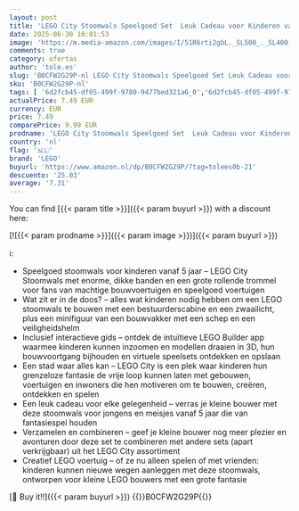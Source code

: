 ```yaml
---
layout: post
title: 'LEGO City Stoomwals Speelgoed Set  Leuk Cadeau voor Kinderen vanaf 5 Jaar  Vrachtwagen met Minifiguur van een Bouwvakker  Fantasiespel voor Jongens en Meisjes 60401'
date: 2025-06-30 10:01:53
image: 'https://m.media-amazon.com/images/I/51R6rti2gbL._SL500_._SL400_.jpg'
comments: true
category: ofertas
author: 'tole.es'
slug: 'B0CFW2G29P-nl LEGO City Stoomwals Speelgoed Set Leuk Cadeau voor...'
sku: 'B0CFW2G29P-nl'
tags: [ '6d2fcb45-df05-499f-9780-9477bed321a6_0','6d2fcb45-df05-499f-9780-9477bed321a6_501','Arborist Merchandising Root','Bouw- & constructiespeelgoed','Bouwstenen & blokken','Educatief speelgoed','STEM','Self Service','Special Features Stores','Speelgoed & spellen','lego','🇳🇱', ]
actualPrice: 7.49 EUR
currency: EUR
price: 7.49
comparePrice: 9.99 EUR
prodname: 'LEGO City Stoomwals Speelgoed Set  Leuk Cadeau voor Kinderen vanaf 5 Jaar  Vrachtwagen met Minifiguur van een Bouwvakker  Fantasiespel voor Jongens en Meisjes 60401'
country: 'nl'
flag: '🇳🇱'
brand: 'LEGO'
buyurl: 'https://www.amazon.nl/dp/B0CFW2G29P/?tag=tolees0b-21'
descuento: '25.03'
average: '7.31'
---
```


You can find [{{< param title >}}]({{< param buyurl >}}) with a discount here:

[![{{< param prodname >}}]({{< param image >}})]({{< param buyurl >}})

ℹ️:

- Speelgoed stoomwals voor kinderen vanaf 5 jaar – LEGO City Stoomwals met enorme, dikke banden en een grote rollende trommel voor fans van machtige bouwvoertuigen en speelgoed voertuigen
- Wat zit er in de doos? – alles wat kinderen nodig hebben om een LEGO stoomwals te bouwen met een bestuurderscabine en een zwaailicht, plus een minifiguur van een bouwvakker met een schep en een veiligheidshelm
- Inclusief interactieve gids – ontdek de intuïtieve LEGO Builder app waarmee kinderen kunnen inzoomen en modellen draaien in 3D, hun bouwvoortgang bijhouden en virtuele speelsets ontdekken en opslaan
- Een stad waar alles kan – LEGO City is een plek waar kinderen hun grenzeloze fantasie de vrije loop kunnen laten met gebouwen, voertuigen en inwoners die hen motiveren om te bouwen, creëren, ontdekken en spelen
- Een leuk cadeau voor elke gelegenheid – verras je kleine bouwer met deze stoomwals voor jongens en meisjes vanaf 5 jaar die van fantasiespel houden
- Verzamelen en combineren – geef je kleine bouwer nog meer plezier en avonturen door deze set te combineren met andere sets (apart verkrijgbaar) uit het LEGO City assortiment
- Creatief LEGO voertuig – of ze nu alleen spelen of met vrienden: kinderen kunnen nieuwe wegen aanleggen met deze stoomwals, ontworpen voor kleine LEGO bouwers met een grote fantasie

[🛒 Buy it!!]({{< param buyurl >}})
{{<world>}}B0CFW2G29P{{</world>}}
